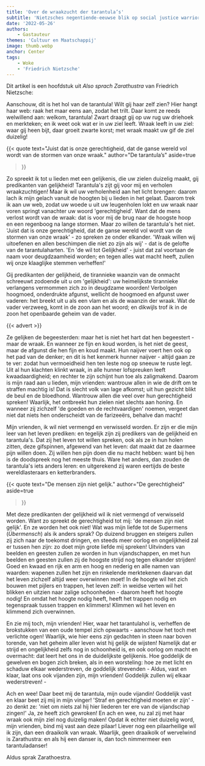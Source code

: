 ```yaml
---
title: 'Over de wraakzucht der tarantula’s'
subtitle: 'Nietzsches negentiende-eeuwse blik op social justice warriors'
date: '2022-05-26'
authors:
    - Gastauteur
themes: 'Cultuur en Maatschappij'
image: thumb.webp
anchor: Center
tags:
    - Woke
    - 'Friedrich Nietzsche'
---
```


Dit artikel is een hoofdstuk uit _Also sprach Zarathustra_ van Friedrich Nietzsche:

Aanschouw, dit is het hol van de tarantula! Wilt gij haar zelf zien? Hier hangt haar web: raak het maar eens aan, zodat het trilt. Daar komt ze reeds welwillend aan: welkom, tarantula! Zwart draagt gij op uw rug uw driehoek en merkteken; en ik weet ook wat er in uw ziel leeft. Wraak leeft in uw ziel: waar gij heen bijt, daar groeit zwarte korst; met wraak maakt uw gif de ziel duizelig!

{{< quote
	text="Juist dat is onze gerechtigheid, dat de ganse wereld vol wordt van de stormen van onze wraak."
	author="De tarantula’s"
	aside=true
>}}

Zo spreekt ik tot u lieden met een gelijkenis, die uw zielen duizelig maakt, gij predikanten van gelijkheid! Tarantula's zijt gij voor mij en verholen wraakzuchtigen! Maar ik wil uw verholenheid aan het licht brengen: daarom lach ik mijn gelach vanuit de hoogten bij u lieden in het gelaat. Daarom trek ik aan uw web, zodat uw woede u uit uw leugenholen lokt en uw wraak naar voren springt vanachter uw woord 'gerechtigheid'. Want dat de mens verlost wordt van de wraak: dat is voor mij de brug naar de hoogste hoop en een regenboog na lange stormen. Maar zo willen de tarantula's het niet. 'Juist dat is onze gerechtigheid, dat de ganse wereld vol wordt van de stormen van onze wraak' - zo spreken ze onder elkander. 'Wraak willen wij uitoefenen en allen beschimpen die niet zo zijn als wij' - dat is de gelofte van de tarantulaharten. 'En 'de wil tot Gelijkheid' - juist dat zal voortaan de naam voor deugdzaamheid worden; en tegen alles wat macht heeft, zullen wij onze klaaglijke stemmen verheffen!'

Gij predikanten der gelijkheid, de tirannieke waanzin van de onmacht schreeuwt zodoende uit u om 'gelijkheid': uw heimelijkste tirannieke verlangens vermommen zich zo in deugdzame woorden! Verbolgen hoogmoed, onderdrukte afgunst, wellicht de hoogmoed en afgunst uwer vaderen: het breekt uit u als een vlam en als de waanzin der wraak. Wat de vader verzweeg, komt in de zoon aan het woord; en dikwijls trof ik in de zoon het openbaarde geheim van de vader.

{{< advert >}}

Ze gelijken de begeesterden: maar het is niet het hart dat hen begeestert - maar de wraak. En wanneer ze fijn en koud worden, is het niet de geest, maar de afgunst die hen fijn en koud maakt. Hun naijver voert hen ook op het pad van de denker; en dit is het kenmerk hunner naijver - altijd gaan ze te ver: zodat hun vermoeidheid hen ten leste nog op sneeuw te ruste legt. Uit al hun klachten klinkt wraak, in alle hunner lofspreuken leeft kwaadaardigheid; en rechter te zijn schijnt hun toe als zaligmakend. Daarom is mijn raad aan u lieden, mijn vrienden: wantrouw allen in wie de drift om te straffen machtig is! Dat is slecht volk van lage afkomst; uit hun gezicht blikt de beul en de bloedhond. Wantrouw allen die veel over hun gerechtigheid spreken! Waarlijk, het ontbreekt hun zielen niet slechts aan honing. En wanneer zij zichzelf 'de goeden en de rechtvaardigen' noemen, vergeet dan niet dat niets hen onderscheidt van de farizeeërs, behalve dan macht!

Mijn vrienden, ik wil niet vermengd en verwisseld worden. Er zijn er die mijn leer van het leven prediken: en tegelijk zijn zij predikers van de gelijkheid en tarantula's. Dat zij het leven tot willen spreken, ook als ze in hun holen zitten, deze gifspinnen, afgewend van het leven: dat maakt dat ze daarmee pijn willen doen. Zij willen hen pijn doen die nu macht hebben: want bij hen is de doodspreek nog het meeste thuis. Ware het anders, dan zouden de tarantula's iets anders leren: en uitgerekend zij waren eertijds de beste wereldlasteraars en ketterbranders.

{{< quote
	text="De mensen zijn niet gelijk."
	author="De gerechtigheid"
	aside=true
>}}

Met deze predikanten der gelijkheid wil ik niet vermengd of verwisseld worden. Want zo spreekt de gerechtigheid tot mij: 'de mensen zijn niet gelijk'. En ze worden het ook niet! Wat was mijn liefde tot de Supermens (_Übermensch_) als ik anders sprak? Op duizend bruggen en steigers zullen zij zich naar de toekomst dringen, en steeds meer oorlog en ongelijkheid zal er tussen hen zijn: zo doet mijn grote liefde mij spreken! Uitvinders van beelden en geesten zullen ze worden in hun vijandschappen, en met hun beelden en geesten zullen zij de hoogste strijd nog tegen elkander strijden! Goed en kwaad en rijk en arm en hoog en nederig en alle namen van waarden: wapenen zullen het zijn en rinkelende merktekenen daarvan dat het leven zichzelf altijd weer overwinnen moet! In de hoogte wil het zich bouwen met pijlers en trappen, het leven zelf: in weidse verten wil het blikken en uitzien naar zalige schoonheden - daarom heeft het hoogte nodig! En omdat het hoogte nodig heeft, heeft het trappen nodig en tegenspraak tussen trappen en klimmers! Klimmen wil het leven en klimmend zich overwinnen.

En zie mij toch, mijn vrienden! Hier, waar het tarantulahol is, verheffen de brokstukken van een oude tempel zich opwaarts - aanschouw het toch met verlichte ogen! Waarlijk, wie hier eens zijn gedachten in steen naar boven torende,  van het geheim aller leven wist hij gelijk de wijsten! Namelijk dat er strijd en ongelijkheid zelfs nog in schoonheid is, en ook oorlog om macht en overmacht: dat leert het ons in de duidelijkste gelijkenis. Hoe goddelijk de gewelven en bogen zich breken, als in een worsteling: hoe ze met licht en schaduw elkaar wederstreven, de goddelijk strevenden - Aldus, vast en klaar, laat ons ook vijanden zijn, mijn vrienden! Goddelijk zullen wij elkaar wederstreven! -

Ach en wee! Daar beet mij de tarantula, mijn oude vijandin! Goddelijk vast en klaar beet zij mij in mijn vinger! 'Straf en gerechtigheid moeten er zijn' - zo denkt ze: 'niet om niets zal hij hier liederen ter ere van de vijandschap zingen!' Ja, ze heeft zich gewroken! En ach en wee, nu zal zij met haar wraak ook mijn ziel nog duizelig maken! Opdat ik echter niet duizelig word, mijn vrienden, bind mij vast aan deze pilaar! Liever nog een pilaarheilige wil ik zijn, dan een draaikolk van wraak. Waarlijk, geen draaikolk of wervelwind is Zarathustra: en als hij een danser is, dan toch nimmermeer een tarantuladanser!

Aldus sprak Zarathoestra.
